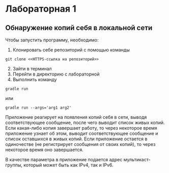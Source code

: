 # Лабораторная 1
## Обнаружение копий себя в локальной сети

Чтобы запустить программу, необходимо:
1. Клонировать себе репозиторий с помощью команды
```
git clone <<HTTPS-ссылка на репозиторий>>
```
2. Зайти в терминал
3. Перейти в директорию с лабораторной
4. Выполнить команду
```
gradle run
```
или
```
gradle run --args='arg1 arg2'
```

Приложение реагирует на появления копий себя в сети, выводя соответствующее сообщение, после чего выводит список живых копий.
Если какая-либо копия завершает работу, то через некоторое время приложение узнает об этом, выводит соответствующее сообщение и список оставшихся в живых копий.
Если приложение остается в одиночестве (не регистрирует сообщения от своих копий), то через некоторое время оно завершается.

В качестве параметра в приложение подается адрес мультикаст-группы, который может быть как IPv4, так и IPv6.
